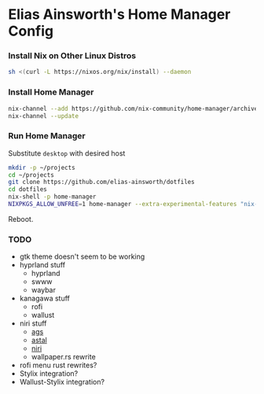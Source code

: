 # Elias Ainsworth's Home Manager Config

### Install Nix on Other Linux Distros

```sh
sh <(curl -L https://nixos.org/nix/install) --daemon
```

### Install Home Manager

```sh
nix-channel --add https://github.com/nix-community/home-manager/archive/master.tar.gz home-manager
nix-channel --update
```

### Run Home Manager

Substitute `desktop` with desired host

```sh
mkdir -p ~/projects
cd ~/projects
git clone https://github.com/elias-ainsworth/dotfiles
cd dotfiles
nix-shell -p home-manager
NIXPKGS_ALLOW_UNFREE=1 home-manager --extra-experimental-features "nix-command flakes" switch --flake ".#desktop"
```

Reboot.

### TODO

- gtk theme doesn't seem to be working
- hyprland stuff
  - hyprland
  - swww
  - waybar
- kanagawa stuff
  - rofi
  - wallust
- niri stuff
  - [ags](https://aylur.github.io/ags/)
  - [astal](https://aylur.github.io/astal/)
  - [niri](https://github.com/sodiboo/niri-flake)
  - wallpaper.rs rewrite
- rofi menu rust rewrites?
- Stylix integration?
- Wallust-Stylix integration?
